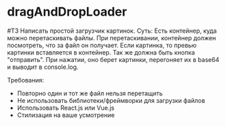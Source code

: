 # dragAndDropLoader

#ТЗ
Написать простой загрузчик картинок.
Суть: Есть контейнер, куда можно перетаскивать файлы. При перетаскивании, контейнер должен посмотреть, что за файл он получает. Если картинка, то превью картинки вставляется в контейнер. Так же должна быть кнопка "отправить". При нажатии, оно берет картинки, перегоняет их в base64 и выводит в console.log.

Требования:
- Повторно один и тот же файл нельзя перетащить
- Не использовать библиотеки/фреймворки для загрузки файлов
- Использовать React.js или Vue.js
- Стилизация на ваше усмотрение
